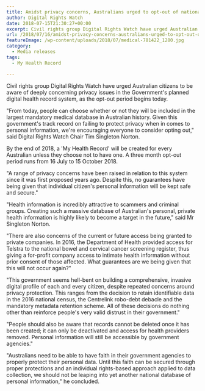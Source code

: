 ```yaml
---
title: Amidst privacy concerns, Australians urged to opt-out of national health record
author: Digital Rights Watch
date: 2018-07-15T21:30:27+00:00
excerpt: Civil rights group Digital Rights Watch have urged Australian citizens to be aware of deeply concerning privacy issues in the Government's planned digital health record system, as the opt-out period begins today.
url: /2018/07/16/amidst-privacy-concerns-australians-urged-to-opt-out-of-national-health-record/
featureImage: /wp-content/uploads/2018/07/medical-781422_1280.jpg
category:
  - Media releases
tags:
  - My Health Record

---
```

Civil rights group Digital Rights Watch have urged Australian citizens to be aware of deeply concerning privacy issues in the Government's planned digital health record system, as the opt-out period begins today.

"From today, people can choose whether or not they will be included in the largest mandatory medical database in Australian history. Given this government's track record on failing to protect privacy when in comes to personal information, we're encouraging everyone to consider opting out," said Digital Rights Watch Chair Tim Singleton Norton.

By the end of 2018, a 'My Health Record' will be created for every Australian unless they choose not to have one. A three month opt-out period runs from 16 July to 15 October 2018.

"A range of privacy concerns have been raised in relation to this system since it was first proposed years ago. Despite this, no guarantees have being given that individual citizen's personal information will be kept safe and secure."

"Health information is incredibly attractive to scammers and criminal groups. Creating such a massive database of Australian's personal, private health information is highly likely to become a target in the future," said Mr Singleton Norton.

"There are also concerns of the current or future access being granted to private companies. In 2016, the Department of Health provided access for Telstra to the national bowel and cervical cancer screening register, thus giving a for-profit company access to intimate health information without prior consent of those affected. What guarantees are we being given that this will not occur again?"

"This government seems hell-bent on building a comprehensive, invasive digital profile of each and every citizen, despite repeated concerns around privacy protection. This ranges from the decision to retain identifiable data in the 2016 national census, the Centrelink robo-debt debacle and the mandatory metadata retention scheme. All of these decisions do nothing other than reinforce people's very valid distrust in their government."

"People should also be aware that records cannot be deleted once it has been created; it can only be deactivated and access for health providers removed. Personal information will still be accessible by government agencies."

"Australians need to be able to have faith in their government agencies to properly protect their personal data. Until this faith can be secured through proper protections and an individual rights-based approach applied to data collection, we should not be leaping into yet another national database of personal information," he concluded.

